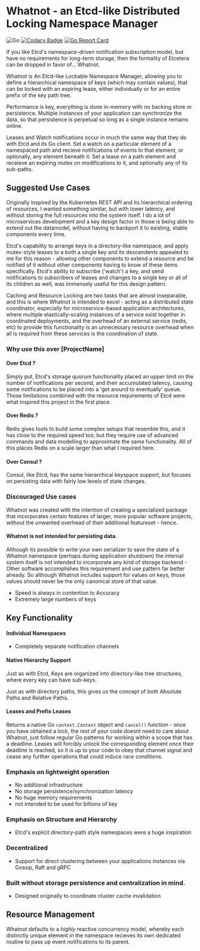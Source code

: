 # Whatnot - an Etcd-like Distributed Locking Namespace Manager

![Go](https://github.com/databeast/whatnot/workflows/Go/badge.svg)
[![Codacy Badge](https://api.codacy.com/project/badge/Grade/a57e480a071f4017a3692adaf7f1da17)](https://app.codacy.com/gh/databeast/whatnot?utm_source=github.com&utm_medium=referral&utm_content=databeast/whatnot&utm_campaign=Badge_Grade)
[![Go Report Card](https://goreportcard.com/badge/github.com/databeast/whatnot)](https://goreportcard.com/report/github.com/databeast/whatnot)

If you like Etcd's namespace-driven notification subscription model, but have no requirements for long-term storage,
then the formality of Etcetera can be dropped in favor of... Whatnot.

Whatnot is An Etcd-like Lockable Namespace Manager, allowing you to define a hierarchical namespace of keys (which may
contain values), that can be locked with an expiring lease, either individually or for an entire prefix of the key path
tree.

Performance is key, everything is done in-memory with no backing store or persistence. Multiple instances of your
application can synchronize the data, so that persistence is perpetual so long as a single instance remains online.

Leases and Watch notifications occur in much the same way that they do with Etcd and its Go client. Set a watch on a
particular element of a namespaced path and recieve notifications of events to that element, or optionally, any element
beneath it. Set a lease on a path element and receieve an expiring mutex on modifications to it, and optionally any of
its sub-paths.

## Suggested Use Cases

Originally inspired by the Kubernetes REST API and its hierarchical ordering of resources, I wanted something similar,
but with lower latency, and without storing the full resources into the system itself. I do a lot of microservices
development and a key design factor in those is being able to extend out the datamodel, without having to backport it to
existing, stable components every time.

Etcd's capability to arrange keys in a directory-like namespace, and apply mutex-style leases to a both a single key and
its descendents appealed to me for this reason - allowing other components to extend a resource and be notified of it
without other components having to know of these items specifically. Etcd's ability to subscribe ('watch') a key, and
send notifications to subscribers of leases and changes to a single key or all of its children as well, was immensely
useful for this design pattern.

Caching and Resource Locking are two tasks that are almost inseparable, and this is where Whatnot is intended to excel -
acting as a distributed state coordinator, especially for microservice-based application architectures, where multiple
elastically-scaling instances of a service exist together in coordinated deployments, and the overhead of an external
service (redis, etc) to provide this functionality is an unnecessary resource overhead when all is required from these
services is the coordination of state.

### Why use this over [ProjectName]

#### Over Etcd ?

Simply put, Etcd's storage quorum functionality placed an upper limit on the number of notifications per second, and
their accumulated latency, causing some notifications to be placed into a 'get around to eventually' queue. Those
limitations combined with the resource requirements of Etcd were what inspired this project in the first place.

#### Over Redis ?

Redis gives tools to build some complex setups that resemble this, and it has close to the required speed too, but they
require use of advanced commands and data modelling to approximate the same functionality. All of this places Redis on a
scale larger than what I required here.

#### Over Consul ?

Consul, like Etcd, has the same hierarchical keyspace support, but focuses on persisting data with fairly low levels of
state changes.

### Discouraged Use cases

Whatnot was created with the intention of creating a specialized package that incorporates certain features of larger,
more popular software projects, without the unwanted overhead of their additional featureset - hence.

#### Whatnot is not intended for persisting data.

Although its possible to write your own serializer to save the state of a Whatnot namespace (perhaps during application
shutdown)
the internal system itself is not intended to incorporate any kind of storage backend - Other software accomplishes this
requirement and use pattern far better already. So although Whatnot includes support for values on keys, those values
should never be the only canonical store of that value.

* Speed is always in contention to Accuracy
* Extremely large numbers of keys

## Key Functionality

#### Individual Namespaces

* Completely separate notification channels

#### Native Hierarchy Support

Just as with Etcd, Keys are organized into directory-like tree structures, where every key can have sub-keys.

Just as with directory paths, this gives us the concept of both Absolute Paths and Relative Paths.

#### Leases and Prefix Leases

Returns a native Go `context.Context` object and `cancel()` function - once you have obtained a lock, the rest of your
code doesnt need to care about Whatnot, just follow regular Go patterns for working within a scope that has a deadline.
Leases will forcibly unlock the corresponding element once their deadline is reached, so it is up to your code to obey
that channel signal and cease any further operations that could induce race conditions.

### Emphasis on lightweight operation

* No additional infrastructure
* No storage persistence/synchronization latency
* No huge memory requirements
* not intended to be used for billions of key

### Emphasis on Structure and Hierarchy

* Etcd's explicit directory-path style namespaces were a huge inspiration

### Decentralized

* Support for direct clustering between your applications instances via Gossip, Raft and gRPC

### Built without storage persistence and centralization in mind.

* Designed originally to coordinate cluster cache invalidation

## Resource Management

Whatnot defaults to a _highly_ reactive concurrency model, whereby each distinctly unique element in the namespace
recieves its own dedicated routine to pass up event notifications to its parent.

